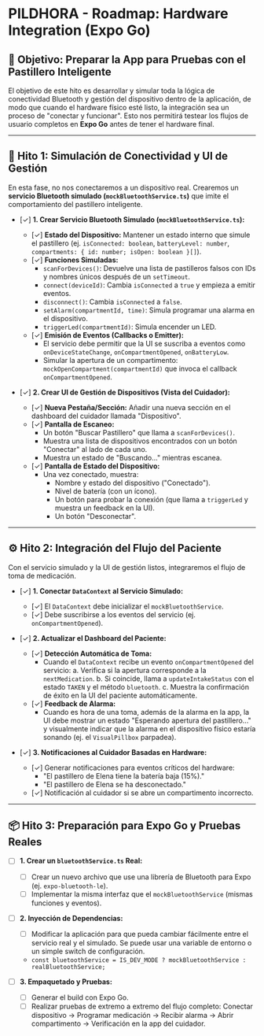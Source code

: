 # PILDHORA - Roadmap: Hardware Integration (Expo Go)

## 🎯 Objetivo: Preparar la App para Pruebas con el Pastillero Inteligente

El objetivo de este hito es desarrollar y simular toda la lógica de conectividad Bluetooth y gestión del dispositivo dentro de la aplicación, de modo que cuando el hardware físico esté listo, la integración sea un proceso de "conectar y funcionar". Esto nos permitirá testear los flujos de usuario completos en **Expo Go** antes de tener el hardware final.

---

## 🔧 Hito 1: Simulación de Conectividad y UI de Gestión

En esta fase, no nos conectaremos a un dispositivo real. Crearemos un **servicio Bluetooth simulado (`mockBluetoothService.ts`)** que imite el comportamiento del pastillero inteligente.

-   [✓] **1. Crear Servicio Bluetooth Simulado (`mockBluetoothService.ts`):**
    -   [✓] **Estado del Dispositivo:** Mantener un estado interno que simule el pastillero (ej. `isConnected: boolean`, `batteryLevel: number`, `compartments: { id: number; isOpen: boolean }[]`).
    -   [✓] **Funciones Simuladas:**
        -   `scanForDevices()`: Devuelve una lista de pastilleros falsos con IDs y nombres únicos después de un `setTimeout`.
        -   `connect(deviceId)`: Cambia `isConnected` a `true` y empieza a emitir eventos.
        -   `disconnect()`: Cambia `isConnected` a `false`.
        -   `setAlarm(compartmentId, time)`: Simula programar una alarma en el dispositivo.
        -   `triggerLed(compartmentId)`: Simula encender un LED.
    -   [✓] **Emisión de Eventos (Callbacks o Emitter):**
        -   El servicio debe permitir que la UI se suscriba a eventos como `onDeviceStateChange`, `onCompartmentOpened`, `onBatteryLow`.
        -   Simular la apertura de un compartimento: `mockOpenCompartment(compartmentId)` que invoca el callback `onCompartmentOpened`.

-   [✓] **2. Crear UI de Gestión de Dispositivos (Vista del Cuidador):**
    -   [✓] **Nueva Pestaña/Sección:** Añadir una nueva sección en el dashboard del cuidador llamada "Dispositivo".
    -   [✓] **Pantalla de Escaneo:**
        -   Un botón "Buscar Pastillero" que llama a `scanForDevices()`.
        -   Muestra una lista de dispositivos encontrados con un botón "Conectar" al lado de cada uno.
        -   Muestra un estado de "Buscando..." mientras escanea.
    -   [✓] **Pantalla de Estado del Dispositivo:**
        -   Una vez conectado, muestra:
            -   Nombre y estado del dispositivo ("Conectado").
            -   Nivel de batería (con un ícono).
            -   Un botón para probar la conexión (que llama a `triggerLed` y muestra un feedback en la UI).
            -   Un botón "Desconectar".

---

## ⚙️ Hito 2: Integración del Flujo del Paciente

Con el servicio simulado y la UI de gestión listos, integraremos el flujo de toma de medicación.

-   [✓] **1. Conectar `DataContext` al Servicio Simulado:**
    -   [✓] El `DataContext` debe inicializar el `mockBluetoothService`.
    -   [✓] Debe suscribirse a los eventos del servicio (ej. `onCompartmentOpened`).

-   [✓] **2. Actualizar el Dashboard del Paciente:**
    -   [✓] **Detección Automática de Toma:**
        -   Cuando el `DataContext` recibe un evento `onCompartmentOpened` del servicio:
            a.  Verifica si la apertura corresponde a la `nextMedication`.
            b.  Si coincide, llama a `updateIntakeStatus` con el estado `TAKEN` y el método `bluetooth`.
            c.  Muestra la confirmación de éxito en la UI del paciente automáticamente.
    -   [✓] **Feedback de Alarma:**
        -   Cuando es hora de una toma, además de la alarma en la app, la UI debe mostrar un estado "Esperando apertura del pastillero..." y visualmente indicar que la alarma en el dispositivo físico estaría sonando (ej. el `VisualPillbox` parpadea).

-   [✓] **3. Notificaciones al Cuidador Basadas en Hardware:**
    -   [✓] Generar notificaciones para eventos críticos del hardware:
        -   "El pastillero de Elena tiene la batería baja (15%)."
        -   "El pastillero de Elena se ha desconectado."
    -   [✓] Notificación al cuidador si se abre un compartimento incorrecto.

---

## 📦 Hito 3: Preparación para Expo Go y Pruebas Reales

-   [ ] **1. Crear un `bluetoothService.ts` Real:**
    -   [ ] Crear un nuevo archivo que use una librería de Bluetooth para Expo (ej. `expo-bluetooth-le`).
    -   [ ] Implementar la misma interfaz que el `mockBluetoothService` (mismas funciones y eventos).

-   [ ] **2. Inyección de Dependencias:**
    -   [ ] Modificar la aplicación para que pueda cambiar fácilmente entre el servicio real y el simulado. Se puede usar una variable de entorno o un simple switch de configuración.
    -   `const bluetoothService = IS_DEV_MODE ? mockBluetoothService : realBluetoothService;`

-   [ ] **3. Empaquetado y Pruebas:**
    -   [ ] Generar el build con Expo Go.
    -   [ ] Realizar pruebas de extremo a extremo del flujo completo: Conectar dispositivo -> Programar medicación -> Recibir alarma -> Abrir compartimento -> Verificación en la app del cuidador.